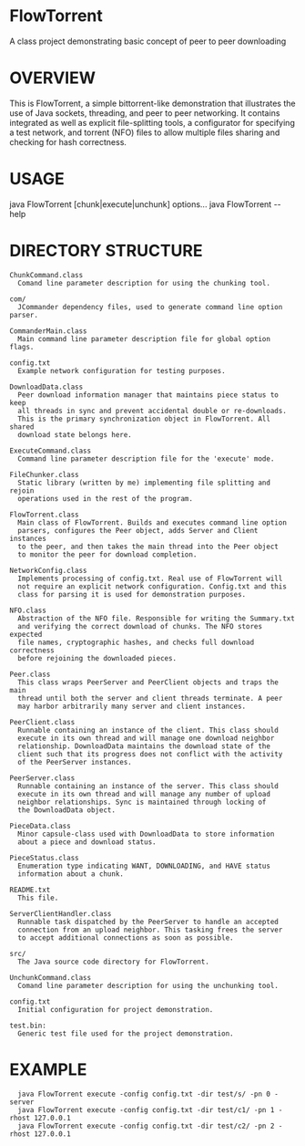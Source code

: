 # FlowTorrent
A class project demonstrating basic concept of peer to peer downloading

# OVERVIEW

This is FlowTorrent, a simple bittorrent-like demonstration that illustrates
  the use of Java sockets, threading, and peer to peer networking. It contains
  integrated as well as explicit file-splitting tools, a configurator for
  specifying a test network, and torrent (NFO) files to allow multiple files
  sharing and checking for hash correctness.

# USAGE
  java FlowTorrent [chunk|execute|unchunk] options...
  java FlowTorrent --help

# DIRECTORY STRUCTURE
```
ChunkCommand.class
  Comand line parameter description for using the chunking tool.

com/
  JCommander dependency files, used to generate command line option parser.

CommanderMain.class
  Main command line parameter description file for global option flags.

config.txt
  Example network configuration for testing purposes.

DownloadData.class
  Peer download information manager that maintains piece status to keep
  all threads in sync and prevent accidental double or re-downloads.
  This is the primary synchronization object in FlowTorrent. All shared
  download state belongs here.

ExecuteCommand.class
  Command line parameter description file for the 'execute' mode.

FileChunker.class
  Static library (written by me) implementing file splitting and rejoin
  operations used in the rest of the program. 

FlowTorrent.class
  Main class of FlowTorrent. Builds and executes command line option
  parsers, configures the Peer object, adds Server and Client instances
  to the peer, and then takes the main thread into the Peer object
  to monitor the peer for download completion.

NetworkConfig.class
  Implements processing of config.txt. Real use of FlowTorrent will
  not require an explicit network configuration. Config.txt and this
  class for parsing it is used for demonstration purposes.

NFO.class
  Abstraction of the NFO file. Responsible for writing the Summary.txt
  and verifying the correct download of chunks. The NFO stores expected
  file names, cryptographic hashes, and checks full download correctness
  before rejoining the downloaded pieces.

Peer.class
  This class wraps PeerServer and PeerClient objects and traps the main
  thread until both the server and client threads terminate. A peer
  may harbor arbitrarily many server and client instances. 

PeerClient.class
  Runnable containing an instance of the client. This class should
  execute in its own thread and will manage one download neighbor
  relationship. DownloadData maintains the download state of the 
  client such that its progress does not conflict with the activity
  of the PeerServer instances.

PeerServer.class
  Runnable containing an instance of the server. This class should
  execute in its own thread and will manage any number of upload
  neighbor relationships. Sync is maintained through locking of
  the DownloadData object. 

PieceData.class
  Minor capsule-class used with DownloadData to store information
  about a piece and download status.

PieceStatus.class
  Enumeration type indicating WANT, DOWNLOADING, and HAVE status
  information about a chunk.

README.txt
  This file. 

ServerClientHandler.class
  Runnable task dispatched by the PeerServer to handle an accepted
  connection from an upload neighbor. This tasking frees the server
  to accept additional connections as soon as possible.

src/
  The Java source code directory for FlowTorrent.

UnchunkCommand.class
  Comand line parameter description for using the unchunking tool.

config.txt
  Initial configuration for project demonstration.
  
test.bin:
  Generic test file used for the project demonstration.
```

# EXAMPLE
```
  java FlowTorrent execute -config config.txt -dir test/s/ -pn 0 -server
  java FlowTorrent execute -config config.txt -dir test/c1/ -pn 1 -rhost 127.0.0.1
  java FlowTorrent execute -config config.txt -dir test/c2/ -pn 2 -rhost 127.0.0.1
```
